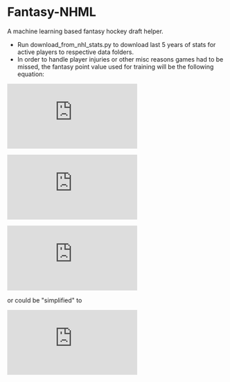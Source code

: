# Fantasy-NHML
A machine learning based fantasy hockey draft helper.
- Run download_from_nhl_stats.py to download last 5 years of stats for active players to respective data folders.
- In order to handle player injuries or other misc reasons games had to be missed, the fantasy point value used for training will be the following equation:


![equation](https://latex.codecogs.com/gif.latex?a%20%3D%20%5Ctextrm%7Btotal%20number%20of%20fantast%20points%20earned%20in%20a%20season%7D)

![equation](https://latex.codecogs.com/gif.latex?b%20%3D%20%5Ctextrm%7Bnumber%20of%20games%20played%7D)

![equation](https://latex.codecogs.com/gif.latex?%280.4a%29%20&plus;%20%280.6%28%5Cfrac%7B82a%7D%7Bb%7D%29%29)

or could be "simplified" to

![equation](https://latex.codecogs.com/gif.latex?%28%5Cfrac%7B2ab&plus;246a%7D%7B5b%7D%29)
